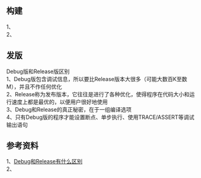 

## 构建   
1、  
2、  


## 发版   
Debug版和Release版区别   
1、Debug版包含调试信息，所以要比Release版本大很多（可能大数百K至数M），并且不作任何优化      
2、Release称为发布版本，它往往是进行了各种优化，使得程序在代码大小和运行速度上都是最优的，以便用户很好地使用      
3、Debug和Release的真正秘密，在于一组编译选项     
4、只有Debug版的程序才能设置断点、单步执行、使用TRACE/ASSERT等调试输出语句     

## 参考资料   
1、[Debug和Release有什么区别](https://blog.csdn.net/chenhu_doc/article/details/932305)   
2、
